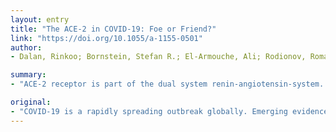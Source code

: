 ```yaml
---
layout: entry
title: "The ACE-2 in COVID-19: Foe or Friend?"
link: "https://doi.org/10.1055/a-1155-0501"
author:
- Dalan, Rinkoo; Bornstein, Stefan R.; El-Armouche, Ali; Rodionov, Roman N.; Markov, Alexander; Wielockx, Ben; Beuschlein, Felix; Boehm, Bernhard O.

summary:
- "ACE-2 receptor is part of the dual system renin-angiotensin-system. It is known that there is an upregulation of ACE-Ang-II-AT1R axis. In metabolic disorders and with increased age, it is known there is a downregulation of the ACE-1 receptor."

original:
- "COVID-19 is a rapidly spreading outbreak globally. Emerging evidence demonstrates that older individuals and people with underlying metabolic conditions of diabetes mellitus, hypertension, and hyperlipidemia are at higher risk of morbidity and mortality. The SARS-CoV-2 infects humans through the angiotensin converting enzyme (ACE-2) receptor. The ACE-2 receptor is a part of the dual system renin-angiotensin-system (RAS) consisting of ACE-Ang-II-AT1R axis and ACE-2-Ang-(1-7)-Mas axis. In metabolic disorders and with increased age, it is known that there is an upregulation of ACE-Ang-II-AT1R axis with a downregulation of ACE-2-Ang-(1-7)-Mas axis. The activated ACE-Ang-II-AT1R axis leads to pro-inflammatory and pro-fibrotic effects in respiratory system, vascular dysfunction, myocardial fibrosis, nephropathy, and insulin secretory defects with increased insulin resistance. On the other hand, the ACE-2-Ang-(1-7)-Mas axis has anti-inflammatory and antifibrotic effects on the respiratory system and anti-inflammatory, antioxidative stress, and protective effects on vascular function, protects against myocardial fibrosis, nephropathy, pancreatitis, and insulin resistance. In effect, the balance between these two axes may determine the prognosis. The already strained ACE-2-Ang-(1-7)-Mas in metabolic disorders is further stressed due to the use of the ACE-2 by the virus for entry, which affects the prognosis in terms of respiratory compromise. Further evidence needs to be gathered on whether modulation of the renin angiotensin system would be advantageous due to upregulation of Mas activation or harmful due to the concomitant ACE-2 receptor upregulation in the acute management of COVID-19."
---
```


